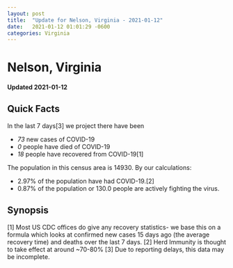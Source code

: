 ```yaml
---
layout: post
title:  "Update for Nelson, Virginia - 2021-01-12"
date:   2021-01-12 01:01:29 -0600
categories: Virginia
---
```


# Nelson, Virginia
#### Updated 2021-01-12

## Quick Facts

In the last 7 days[3] we project there have been
- *73* new cases of COVID-19
- *0* people have died of COVID-19
- *18* people have recovered from COVID-19[1]

The population in this census area is 14930. By our calculations:
- 2.97% of the population have had COVID-19.[2]
- 0.87% of the population or 130.0 people are actively fighting the virus.

## Synopsis




[1] Most US CDC offices do give any recovery statistics- we base this on a formula which looks at confirmed new cases
15 days ago (the average recovery time) and deaths over the last 7 days.
[2] Herd Immunity is thought to take effect at around ~70-80%
[3] Due to reporting delays, this data may be incomplete. 
    